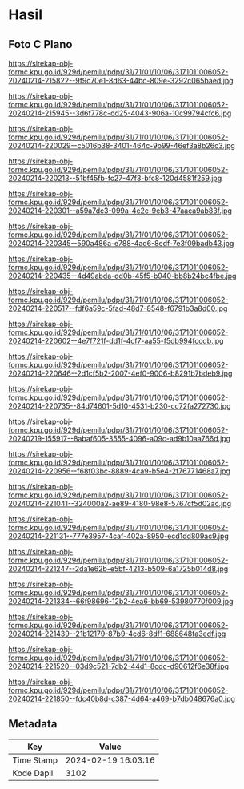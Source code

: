 # Hasil

## Foto C Plano

https://sirekap-obj-formc.kpu.go.id/929d/pemilu/pdpr/31/71/01/10/06/3171011006052-20240214-215822--9f9c70e1-8d63-44bc-809e-3292c065baed.jpg

https://sirekap-obj-formc.kpu.go.id/929d/pemilu/pdpr/31/71/01/10/06/3171011006052-20240214-215945--3d6f778c-dd25-4043-906a-10c99794cfc6.jpg

https://sirekap-obj-formc.kpu.go.id/929d/pemilu/pdpr/31/71/01/10/06/3171011006052-20240214-220029--c5016b38-3401-464c-9b99-46ef3a8b26c3.jpg

https://sirekap-obj-formc.kpu.go.id/929d/pemilu/pdpr/31/71/01/10/06/3171011006052-20240214-220213--51bf45fb-fc27-47f3-bfc8-120d4581f259.jpg

https://sirekap-obj-formc.kpu.go.id/929d/pemilu/pdpr/31/71/01/10/06/3171011006052-20240214-220301--a59a7dc3-099a-4c2c-9eb3-47aaca9ab83f.jpg

https://sirekap-obj-formc.kpu.go.id/929d/pemilu/pdpr/31/71/01/10/06/3171011006052-20240214-220345--590a486a-e788-4ad6-8edf-7e3f09badb43.jpg

https://sirekap-obj-formc.kpu.go.id/929d/pemilu/pdpr/31/71/01/10/06/3171011006052-20240214-220435--4d49abda-dd0b-45f5-b940-bb8b24bc4fbe.jpg

https://sirekap-obj-formc.kpu.go.id/929d/pemilu/pdpr/31/71/01/10/06/3171011006052-20240214-220517--fdf6a59c-5fad-48d7-8548-f6791b3a8d00.jpg

https://sirekap-obj-formc.kpu.go.id/929d/pemilu/pdpr/31/71/01/10/06/3171011006052-20240214-220602--4e7f721f-dd1f-4cf7-aa55-f5db994fccdb.jpg

https://sirekap-obj-formc.kpu.go.id/929d/pemilu/pdpr/31/71/01/10/06/3171011006052-20240214-220646--2d1cf5b2-2007-4ef0-9006-b8291b7bdeb9.jpg

https://sirekap-obj-formc.kpu.go.id/929d/pemilu/pdpr/31/71/01/10/06/3171011006052-20240214-220735--84d74601-5d10-4531-b230-cc72fa272730.jpg

https://sirekap-obj-formc.kpu.go.id/929d/pemilu/pdpr/31/71/01/10/06/3171011006052-20240219-155917--8abaf605-3555-4096-a09c-ad9b10aa766d.jpg

https://sirekap-obj-formc.kpu.go.id/929d/pemilu/pdpr/31/71/01/10/06/3171011006052-20240214-220956--f68f03bc-8889-4ca9-b5e4-2f76771468a7.jpg

https://sirekap-obj-formc.kpu.go.id/929d/pemilu/pdpr/31/71/01/10/06/3171011006052-20240214-221041--324000a2-ae89-4180-98e8-5767cf5d02ac.jpg

https://sirekap-obj-formc.kpu.go.id/929d/pemilu/pdpr/31/71/01/10/06/3171011006052-20240214-221131--777e3957-4caf-402a-8950-ecd1dd809ac9.jpg

https://sirekap-obj-formc.kpu.go.id/929d/pemilu/pdpr/31/71/01/10/06/3171011006052-20240214-221247--2da1e62b-e5bf-4213-b509-6a1725b014d8.jpg

https://sirekap-obj-formc.kpu.go.id/929d/pemilu/pdpr/31/71/01/10/06/3171011006052-20240214-221334--66f98696-12b2-4ea6-bb69-53980770f009.jpg

https://sirekap-obj-formc.kpu.go.id/929d/pemilu/pdpr/31/71/01/10/06/3171011006052-20240214-221439--21b12179-87b9-4cd6-8df1-688648fa3edf.jpg

https://sirekap-obj-formc.kpu.go.id/929d/pemilu/pdpr/31/71/01/10/06/3171011006052-20240214-221520--03d9c521-7db2-44d1-8cdc-d90612f6e38f.jpg

https://sirekap-obj-formc.kpu.go.id/929d/pemilu/pdpr/31/71/01/10/06/3171011006052-20240214-221850--fdc40b8d-c387-4d64-a469-b7db048676a0.jpg


## Metadata

| Key        | Value               |
| ---------- | ------------------- |
| Time Stamp | 2024-02-19 16:03:16 |
| Kode Dapil | 3102                |



